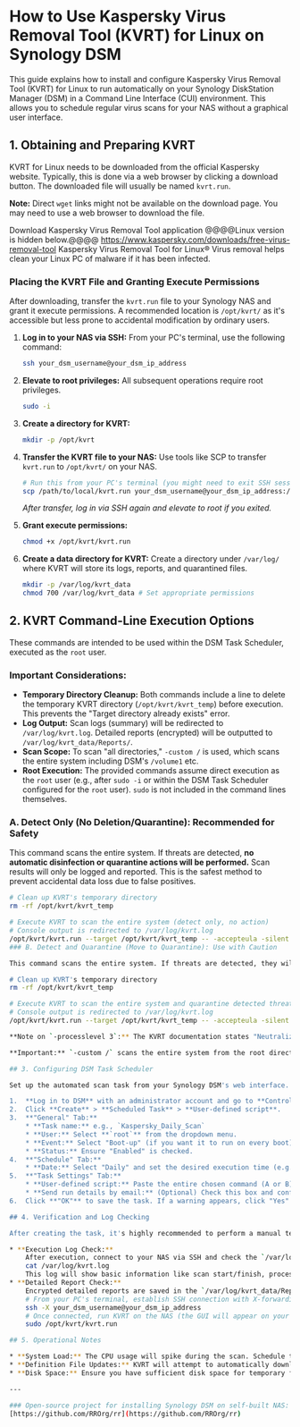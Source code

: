 # How to Use Kaspersky Virus Removal Tool (KVRT) for Linux on Synology DSM

This guide explains how to install and configure Kaspersky Virus Removal Tool (KVRT) for Linux to run automatically on your Synology DiskStation Manager (DSM) in a Command Line Interface (CUI) environment. This allows you to schedule regular virus scans for your NAS without a graphical user interface.

## 1. Obtaining and Preparing KVRT

KVRT for Linux needs to be downloaded from the official Kaspersky website. Typically, this is done via a web browser by clicking a download button. The downloaded file will usually be named `kvrt.run`.

**Note:** Direct `wget` links might not be available on the download page. You may need to use a web browser to download the file.

Download Kaspersky Virus Removal Tool application
@@@@Linux version is hidden below.@@@@
https://www.kaspersky.com/downloads/free-virus-removal-tool
Kaspersky Virus Removal Tool
for Linux®
Virus removal helps clean your Linux PC of malware if it has been infected.

### Placing the KVRT File and Granting Execute Permissions

After downloading, transfer the `kvrt.run` file to your Synology NAS and grant it execute permissions. A recommended location is `/opt/kvrt/` as it's accessible but less prone to accidental modification by ordinary users.

1.  **Log in to your NAS via SSH:**
    From your PC's terminal, use the following command:
    ```bash
    ssh your_dsm_username@your_dsm_ip_address
    ```

2.  **Elevate to root privileges:**
    All subsequent operations require root privileges.
    ```bash
    sudo -i
    ```

3.  **Create a directory for KVRT:**
    ```bash
    mkdir -p /opt/kvrt
    ```

4.  **Transfer the KVRT file to your NAS:**
    Use tools like SCP to transfer `kvrt.run` to `/opt/kvrt/` on your NAS.
    ```bash
    # Run this from your PC's terminal (you might need to exit SSH session temporarily)
    scp /path/to/local/kvrt.run your_dsm_username@your_dsm_ip_address:/opt/kvrt/
    ```
    *After transfer, log in via SSH again and elevate to root if you exited.*

5.  **Grant execute permissions:**
    ```bash
    chmod +x /opt/kvrt/kvrt.run
    ```

6.  **Create a data directory for KVRT:**
    Create a directory under `/var/log/` where KVRT will store its logs, reports, and quarantined files.
    ```bash
    mkdir -p /var/log/kvrt_data
    chmod 700 /var/log/kvrt_data # Set appropriate permissions
    ```

## 2. KVRT Command-Line Execution Options

These commands are intended to be used within the DSM Task Scheduler, executed as the `root` user.

### Important Considerations:

* **Temporary Directory Cleanup:** Both commands include a line to delete the temporary KVRT directory (`/opt/kvrt/kvrt_temp`) before execution. This prevents the "Target directory already exists" error.
* **Log Output:** Scan logs (summary) will be redirected to `/var/log/kvrt.log`. Detailed reports (encrypted) will be outputted to `/var/log/kvrt_data/Reports/`.
* **Scan Scope:** To scan "all directories," `-custom /` is used, which scans the entire system including DSM's `/volume1` etc.
* **Root Execution:** The provided commands assume direct execution as the `root` user (e.g., after `sudo -i` or within the DSM Task Scheduler configured for the `root` user). `sudo` is not included in the command lines themselves.

### A. Detect Only (No Deletion/Quarantine): Recommended for Safety

This command scans the entire system. If threats are detected, **no automatic disinfection or quarantine actions will be performed.** Scan results will only be logged and reported. This is the safest method to prevent accidental data loss due to false positives.

```bash
# Clean up KVRT's temporary directory
rm -rf /opt/kvrt/kvrt_temp

# Execute KVRT to scan the entire system (detect only, no action)
# Console output is redirected to /var/log/kvrt.log
/opt/kvrt/kvrt.run --target /opt/kvrt/kvrt_temp -- -accepteula -silent -custom / -d /var/log/kvrt_data > /var/log/kvrt.log 2>&1
### B. Detect and Quarantine (Move to Quarantine): Use with Caution

This command scans the entire system. If threats are detected, they will be **automatically moved to "quarantine."** Quarantined files become inoperable and are moved to `/var/log/kvrt_data/Quarantine/` in an encrypted form. **Deletion is not performed directly, but be aware that quarantining critical system files due to false positives can affect DSM's functionality. Use this option with extreme caution.**

# Clean up KVRT's temporary directory
rm -rf /opt/kvrt/kvrt_temp

# Execute KVRT to scan the entire system and quarantine detected threats
# Console output is redirected to /var/log/kvrt.log
/opt/kvrt/kvrt.run --target /opt/kvrt/kvrt_temp -- -accepteula -silent -processlevel 3 -custom / -d /var/log/kvrt_data > /var/log/kvrt.log 2>&1

**Note on `-processlevel 3`:** The KVRT documentation states "Neutralization involves applying actions in the following order: Disinfection. If the object cannot be disinfected, the application attempts to restore the object from backup. If the object cannot be restored, the application deletes the object." While Kaspersky products typically prioritize quarantine, this description indicates a potential for ultimate deletion. **If you absolutely want to avoid deletion, stick to option A (Detect Only) and manually handle threats after reviewing the report.**

**Important:** `-custom /` scans the entire system from the root directory. If you only want to scan shared folders, specify the volume path, e.g., `-custom /volume1` (or `-custom /volume1 -custom /volume2` for multiple volumes).

## 3. Configuring DSM Task Scheduler

Set up the automated scan task from your Synology DSM's web interface.

1.  **Log in to DSM** with an administrator account and go to **Control Panel** > **Task Scheduler**.
2.  Click **Create** > **Scheduled Task** > **User-defined script**.
3.  **"General" Tab:**
    * **Task name:** e.g., `Kaspersky_Daily_Scan`
    * **User:** Select **`root`** from the dropdown menu.
    * **Event:** Select "Boot-up" (if you want it to run on every boot) or "Schedule" (for regular daily/weekly runs).
    * **Status:** Ensure "Enabled" is checked.
4.  **"Schedule" Tab:**
    * **Date:** Select "Daily" and set the desired execution time (e.g., 3:00 AM, during low NAS usage hours).
5.  **"Task Settings" Tab:**
    * **User-defined script:** Paste the entire chosen command (A or B) from "2. KVRT Command-Line Execution Options" here.
    * **Send run details by email:** (Optional) Check this box and configure email notifications if you want to receive the content of `/var/log/kvrt.log` via email upon task completion.
6.  Click **"OK"** to save the task. If a warning appears, click "Yes" to proceed with root execution.

## 4. Verification and Log Checking

After creating the task, it's highly recommended to perform a manual test run. Go back to Task Scheduler, select your newly created task, and click the **"Run"** button.

* **Execution Log Check:**
    After execution, connect to your NAS via SSH and check the `/var/log/kvrt.log` file for the summary scan results.
    cat /var/log/kvrt.log
    This log will show basic information like scan start/finish, processed files, detected threats, and errors. A `Detected: 0` indicates no threats were found.
* **Detailed Report Check:**
    Encrypted detailed reports are saved in the `/var/log/kvrt_data/Reports/` directory. These files cannot be read directly in CUI. To view their contents, you must **launch the KVRT GUI using SSH X-forwarding from your PC and load the report.**
    # From your PC's terminal, establish SSH connection with X-forwarding
    ssh -X your_dsm_username@your_dsm_ip_address
    # Once connected, run KVRT on the NAS (the GUI will appear on your PC)
    sudo /opt/kvrt/kvrt.run

## 5. Operational Notes

* **System Load:** The CPU usage will spike during the scan. Schedule the task during off-peak hours to minimize impact on NAS performance.
* **Definition File Updates:** KVRT will attempt to automatically download and update its definition files upon launch if an internet connection is available. Ensure your DSM has internet access.
* **Disk Space:** Ensure you have sufficient disk space for temporary files, reports, and quarantined items.

---

### Open-source project for installing Synology DSM on self-built NAS:
[https://github.com/RROrg/rr](https://github.com/RROrg/rr)
